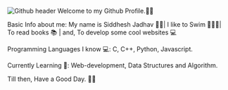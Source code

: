 ![Github header](https://user-images.githubusercontent.com/101967370/176996418-07df8118-d1a3-46e7-8b90-5e3302bc7aae.png)
Welcome to my Github Profile.🙏🏼

Basic Info about me: 
My name is Siddhesh Jadhav 🧑🏽|
I like to Swim 🏊🏼‍♂️|
To read books 📚 |
and,
To develop some cool websites 💻

Programming Languages I know 💻: C, C++, Python, Javascript.

Currently Learning 🌱: Web-development, Data Structures and Algorithm.

Till then, Have a Good Day. 👍🏼
